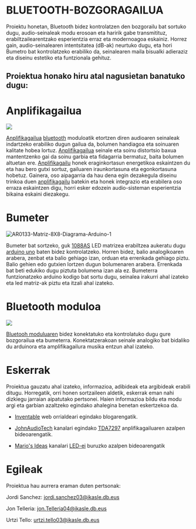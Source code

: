 # BLUETOOTH-BOZGORAGAILUA
Proiektu honetan, Bluetooth bidez kontrolatzen den bozgorailu bat sortuko dugu, audio-seinaleak modu erosoan eta haririk gabe transmitituz, erabiltzailearentzako esperientzia erraz eta modernoagoa eskainiz. Horrez gain, audio-seinalearen intentsitatea (dB-ak) neurtuko dugu, eta hori Bumetro bat kontrolatzeko erabiliko da, seinalearen maila bisualki adieraziz eta diseinu estetiko eta funtzionala gehituz.



## Proiektua honako hiru atal nagusietan banatuko dugu:


# Anplifikagailua

![](https://i.imgur.com/3A1oUfT.png)


[Anplifikagailua](https://github.com/UrtziTello/Bluetooth-bozgoragailua/wiki/Anplifikadorea) [bluetooth](https://github.com/UrtziTello/Bluetooth-bozgoragailua/wiki/Bluetooth-moduloa) moduloatik etortzen diren audioaren seinaleak indartzeko erabiliko dugun gailua da, bolumen handiagoa eta soinuaren kalitate hobea lortuz. [Anplifikagailua](https://github.com/UrtziTello/Bluetooth-bozgoragailua/wiki/Anplifikadorea) seinale eta soinu distortsio baxua mantentzenko gai da soinu garbia eta fidagarria bermatuz, baita bolumen altuetan ere. [Anplifikagailu](https://github.com/UrtziTello/Bluetooth-bozgoragailua/wiki/Anplifikadorea) honek eraginkortasun energetikoa eskaintzen du eta hau bero gutxi sortuz, gailuaren iraunkortasuna eta egonkortasuna hobetuz. Gainera, oso aipagarria da hau dena egin dezakegula diseinu trinkoa duen [anplifikagailu](https://github.com/UrtziTello/Bluetooth-bozgoragailua/wiki/Anplifikadorea) batekin eta honek integrazio eta erabilera oso erraza eskaintzen digu, horri esker edozein audio-sisteman esperientzia bikaina eskaini diezakegu.


# Bumeter


![AR0133-Matriz-8X8-Diagrama-Arduino-1](https://github.com/user-attachments/assets/274a1d2e-b4c1-4f07-bb0b-82d274cc437e)


Bumeter bat sortzeko, guk [1088AS](https://github.com/UrtziTello/Bluetooth-bozgoragailua/wiki/Bumetroa#1088as) LED matrizea erabiltzea aukeratu dugu [arduino uno](https://github.com/UrtziTello/Bluetooth-bozgoragailua/wiki/Bumetroa#arduino-uno) baten bidez kontrolatzeko. Horren bidez, balio analogikoaren arabera, zenbat eta balio gehiago izan, orduan eta errenkada gehiago piztu. Balio gehien edo gutxien lortzen dugun bolumenaren arabera. Errenkada bat beti edukiko dugu piztuta bolumena izan ala ez. Bumeterra funtzionatzeko arduino kodigo bat sortu dugu, seinalea irakurri ahal izateko eta led matriz-ak piztu eta itzali ahal izateko.


# Bluetooth moduloa


![](https://img.alicdn.com/imgextra/i3/2787228717/O1CN01XB5aFy2EGRNKl4bgX_!!2787228717.jpg)


[Bluetooh moduluaren](https://github.com/UrtziTello/Bluetooth-bozgoragailua/wiki/Bluetooth-moduloa) bidez konektatuko eta kontrolatuko dugu gure bozgorailua eta bumeterra. Konektatzerakoan seinale analogiko bat bidaliko du arduinora eta amplifikagailura musika entzun ahal izateko. 


# Eskerrak

Proiektua gauzatu ahal izateko, informazioa, adibideak eta argibideak erabili ditugu. Horregatik, orri honen sortzaileen aldetik, eskerrak eman nahi dizkiegu jarraian aipatutako pertsonei. Haien informazioa bildu eta modu argi eta garbian azaltzeko egindako ahalegina benetan eskertzekoa da.

- [Inventable](https://www.inventable.eu/2013/09/25/amplificador-ultracompacto-tda7297/) web orrialdeari egindako blogarengatik.

- [JohnAudioTech](https://www.youtube.com/watch?v=aK63iCI11D4) kanalari egindako [TDA7297](https://github.com/UrtziTello/Bluetooth-bozgoragailua/wiki/Anplifikadorea) anplifikagailuaren azalpen bideoarengatik.

- [Mario's Ideas](https://www.youtube.com/watch?v=X9tsfOeYnAU) kanalari [LED-ei](https://github.com/UrtziTello/Bluetooth-bozgoragailua/wiki/Bumetroa#1088as) buruzko azalpen bideoarengatik


# Egileak

Proiektua hau aurrera eraman duten pertsonak:

Jordi Sanchez: jordi.sanchez03@ikasle.db.eus

Jon Telleria: jon.Telleria04@ikasle.db.eus

Urtzi Tello: urtzi.tello03@ikasle.db.eus
